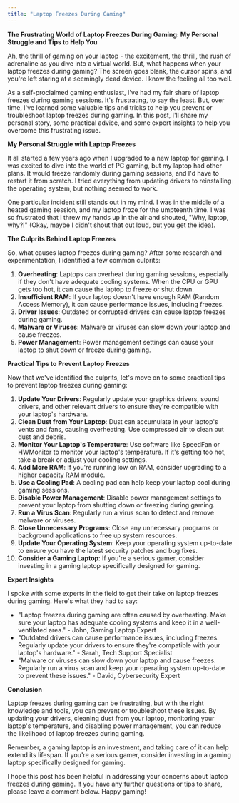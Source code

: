 ```yaml
---
title: "Laptop Freezes During Gaming"
---
```


**The Frustrating World of Laptop Freezes During Gaming: My Personal Struggle and Tips to Help You**

 Ah, the thrill of gaming on your laptop - the excitement, the thrill, the rush of adrenaline as you dive into a virtual world. But, what happens when your laptop freezes during gaming? The screen goes blank, the cursor spins, and you're left staring at a seemingly dead device. I know the feeling all too well.

As a self-proclaimed gaming enthusiast, I've had my fair share of laptop freezes during gaming sessions. It's frustrating, to say the least. But, over time, I've learned some valuable tips and tricks to help you prevent or troubleshoot laptop freezes during gaming. In this post, I'll share my personal story, some practical advice, and some expert insights to help you overcome this frustrating issue.

**My Personal Struggle with Laptop Freezes**

It all started a few years ago when I upgraded to a new laptop for gaming. I was excited to dive into the world of PC gaming, but my laptop had other plans. It would freeze randomly during gaming sessions, and I'd have to restart it from scratch. I tried everything from updating drivers to reinstalling the operating system, but nothing seemed to work.

One particular incident still stands out in my mind. I was in the middle of a heated gaming session, and my laptop froze for the umpteenth time. I was so frustrated that I threw my hands up in the air and shouted, "Why, laptop, why?!" (Okay, maybe I didn't shout that out loud, but you get the idea).

**The Culprits Behind Laptop Freezes**

So, what causes laptop freezes during gaming? After some research and experimentation, I identified a few common culprits:

1. **Overheating**: Laptops can overheat during gaming sessions, especially if they don't have adequate cooling systems. When the CPU or GPU gets too hot, it can cause the laptop to freeze or shut down.
2. **Insufficient RAM**: If your laptop doesn't have enough RAM (Random Access Memory), it can cause performance issues, including freezes.
3. **Driver Issues**: Outdated or corrupted drivers can cause laptop freezes during gaming.
4. **Malware or Viruses**: Malware or viruses can slow down your laptop and cause freezes.
5. **Power Management**: Power management settings can cause your laptop to shut down or freeze during gaming.

**Practical Tips to Prevent Laptop Freezes**

Now that we've identified the culprits, let's move on to some practical tips to prevent laptop freezes during gaming:

1. **Update Your Drivers**: Regularly update your graphics drivers, sound drivers, and other relevant drivers to ensure they're compatible with your laptop's hardware.
2. **Clean Dust from Your Laptop**: Dust can accumulate in your laptop's vents and fans, causing overheating. Use compressed air to clean out dust and debris.
3. **Monitor Your Laptop's Temperature**: Use software like SpeedFan or HWMonitor to monitor your laptop's temperature. If it's getting too hot, take a break or adjust your cooling settings.
4. **Add More RAM**: If you're running low on RAM, consider upgrading to a higher capacity RAM module.
5. **Use a Cooling Pad**: A cooling pad can help keep your laptop cool during gaming sessions.
6. **Disable Power Management**: Disable power management settings to prevent your laptop from shutting down or freezing during gaming.
7. **Run a Virus Scan**: Regularly run a virus scan to detect and remove malware or viruses.
8. **Close Unnecessary Programs**: Close any unnecessary programs or background applications to free up system resources.
9. **Update Your Operating System**: Keep your operating system up-to-date to ensure you have the latest security patches and bug fixes.
10. **Consider a Gaming Laptop**: If you're a serious gamer, consider investing in a gaming laptop specifically designed for gaming.

**Expert Insights**

I spoke with some experts in the field to get their take on laptop freezes during gaming. Here's what they had to say:

* "Laptop freezes during gaming are often caused by overheating. Make sure your laptop has adequate cooling systems and keep it in a well-ventilated area." - John, Gaming Laptop Expert
* "Outdated drivers can cause performance issues, including freezes. Regularly update your drivers to ensure they're compatible with your laptop's hardware." - Sarah, Tech Support Specialist
* "Malware or viruses can slow down your laptop and cause freezes. Regularly run a virus scan and keep your operating system up-to-date to prevent these issues." - David, Cybersecurity Expert

**Conclusion**

Laptop freezes during gaming can be frustrating, but with the right knowledge and tools, you can prevent or troubleshoot these issues. By updating your drivers, cleaning dust from your laptop, monitoring your laptop's temperature, and disabling power management, you can reduce the likelihood of laptop freezes during gaming.

Remember, a gaming laptop is an investment, and taking care of it can help extend its lifespan. If you're a serious gamer, consider investing in a gaming laptop specifically designed for gaming.

I hope this post has been helpful in addressing your concerns about laptop freezes during gaming. If you have any further questions or tips to share, please leave a comment below. Happy gaming!